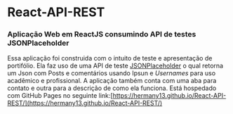 # React-API-REST

### Aplicação Web em ReactJS consumindo API de testes JSONPlaceholder

Essa aplicação foi construida com o intuito de teste e apresentação de portifólio. Ela faz uso de uma API de teste [JSONPlaceholder](https://jsonplaceholder.typicode.com) o qual retorna um Json com Posts e comentários usando Ipsun e _Usernames_ para uso acadêmico e profissional. A aplicação também conta com uma aba para contato e outra para a descrição de como ela funciona. Está hospedado com GitHub Pages no seguinte link:[https://hermany13.github.io/React-API-REST/](https://hermany13.github.io/React-API-REST/)
